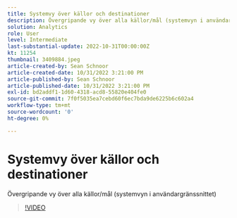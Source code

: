 ```yaml
---
title: Systemvy över källor och destinationer
description: Övergripande vy över alla källor/mål (systemvyn i användargränssnittet)
solution: Analytics
role: User
level: Intermediate
last-substantial-update: 2022-10-31T00:00:00Z
kt: 11254
thumbnail: 3409884.jpeg
article-created-by: Sean Schnoor
article-created-date: 10/31/2022 3:21:00 PM
article-published-by: Sean Schnoor
article-published-date: 10/31/2022 3:21:00 PM
exl-id: bd2addf1-1d60-4318-acd8-55820e404fe0
source-git-commit: 7f0f5035ea7cebd60f6ec7bda9de6225b6c602a4
workflow-type: tm+mt
source-wordcount: '0'
ht-degree: 0%

---
```


# Systemvy över källor och destinationer

Övergripande vy över alla källor/mål (systemvyn i användargränssnittet)

>[!VIDEO](https://video.tv.adobe.com/v/3409884/?quality=12&learn=on)

